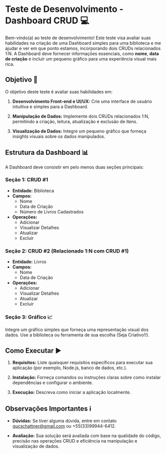 # Teste de Desenvolvimento - Dashboard CRUD 💻

Bem-vindo(a) ao teste de desenvolvimento! Este teste visa avaliar suas habilidades na criação de uma Dashboard simples para uma biblioteca e me ajudar e ver em que ponto estamos, incorporando dois CRUDs relacionados 1:N. A Dashboard deve fornecer informações essenciais, como **nome**, **data de criação** e incluir um pequeno gráfico para uma experiência visual mais rica.

## Objetivo 🚀

O objetivo deste teste é avaliar suas habilidades em:

1. **Desenvolvimento Front-end e UI/UX:** Crie uma interface de usuário intuitiva e simples para a Dashboard.

2. **Manipulação de Dados:** Implemente dois CRUDs relacionados 1:N, permitindo a criação, leitura, atualização e exclusão de itens.

3. **Visualização de Dados:** Integre um pequeno gráfico que forneça insights visuais sobre os dados manipulados.

## Estrutura da Dashboard 📊

A Dashboard deve consistir em pelo menos duas seções principais:

### Seção 1: CRUD #1

- **Entidade:** Biblioteca
- **Campos:**
  - Nome
  - Data de Criação
  - Número de Livros Cadastrados
- **Operações:**
  - Adicionar
  - Visualizar Detalhes
  - Atualizar
  - Excluir

### Seção 2: CRUD #2 (Relacionado 1:N com CRUD #1)

- **Entidade:** Livros
- **Campos:**
  - Nome
  - Data de Criação
- **Operações:**
  - Adicionar
  - Visualizar Detalhes
  - Atualizar
  - Excluir

### Seção 3: Gráfico 📈

Integre um gráfico simples que forneça uma representação visual dos dados. Use a biblioteca ou ferramenta de sua escolha (Seja Criativo!!).

## Como Executar ▶️

1. **Requisitos:** Liste quaisquer requisitos específicos para executar sua aplicação (por exemplo, Node.js, banco de dados, etc.).

2. **Instalação:** Forneça comandos ou instruções claras sobre como instalar dependências e configurar o ambiente.

3. **Execução:** Descreva como iniciar a aplicação localmente.

## Observações Importantes ℹ️

- **Dúvidas:** Se tiver alguma dúvida, entre em contato gucschattner@gmail.com ou +55(33)99944-6412.

- **Avaliação:** Sua solução será avaliada com base na qualidade do código, precisão nas operações CRUD e eficiência na manipulação e visualização de dados.


